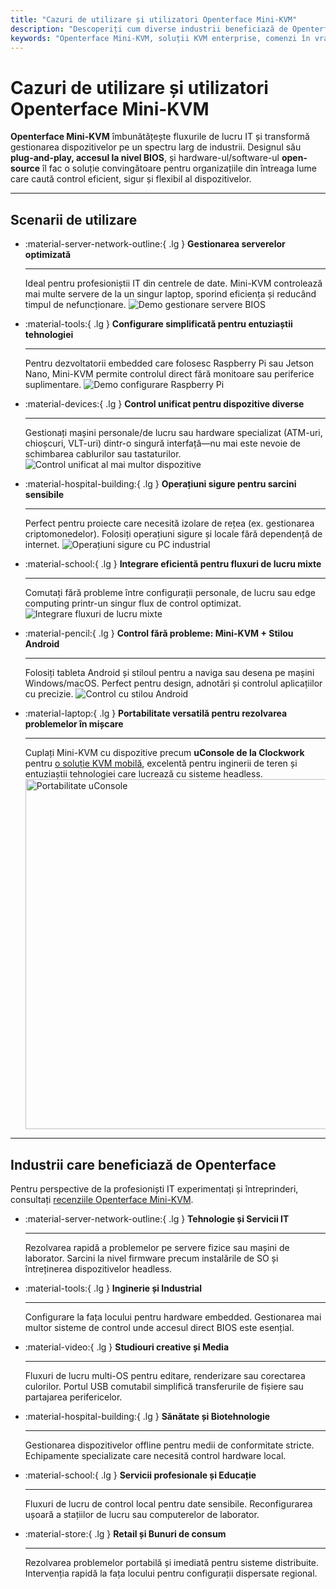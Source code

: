 ```yaml
---
title: "Cazuri de utilizare și utilizatori Openterface Mini-KVM"
description: "Descoperiți cum diverse industrii beneficiază de Openterface Mini-KVM pentru a optimiza fluxurile de lucru IT, pentru a permite acces la nivel BIOS și pentru a crește eficiența operațională. Explorați, de asemenea, o varietate de scenarii de utilizare precum gestionarea serverelor, configurarea Raspberry Pi, operațiuni sigure, controlul cu stilou Android și rezolvarea problemelor în teren cu uConsole."
keywords: "Openterface Mini-KVM, soluții KVM enterprise, comenzi în vrac, hardware open-source, acces la nivel BIOS, gestionarea dispozitivelor headless, operațiuni IT sigure, control cross-platform, inginerie, studiouri creative, manufactură, IT medical, gestionarea serverelor, configurarea Raspberry Pi, controlul stiloului Android, integrarea uConsole, rezolvarea problemelor tehnice, securitatea criptomonedelor, integrarea fluxurilor de lucru"
---
```


# Cazuri de utilizare și utilizatori Openterface Mini-KVM

**Openterface Mini-KVM** îmbunătățește fluxurile de lucru IT și transformă gestionarea dispozitivelor pe un spectru larg de industrii. Designul său **plug-and-play, accesul la nivel BIOS**, și hardware-ul/software-ul **open-source** îl fac o soluție convingătoare pentru organizațiile din întreaga lume care caută control eficient, sigur și flexibil al dispozitivelor.

---

## Scenarii de utilizare

<div class="grid cards" markdown>

-   :material-server-network-outline:{ .lg } **Gestionarea serverelor optimizată**

    ***

    Ideal pentru profesioniștii IT din centrele de date. Mini-KVM controlează mai multe servere de la un singur laptop, sporind eficiența și reducând timpul de nefuncționare.
    <img src="https://assets.openterface.com/images/product/use-case-demo-pc-bios-1.webp" alt="Demo gestionare servere BIOS" style="max-width: 100%;"/>

-   :material-tools:{ .lg } **Configurare simplificată pentru entuziaștii tehnologiei**

    ***

    Pentru dezvoltatorii embedded care folosesc Raspberry Pi sau Jetson Nano, Mini-KVM permite controlul direct fără monitoare sau periferice suplimentare.
    <img src="https://assets.openterface.com/images/product/use-case-demo-respberry-pi.webp" alt="Demo configurare Raspberry Pi" style="max-width: 100%;"/>

-   :material-devices:{ .lg } **Control unificat pentru dispozitive diverse**

    ***

    Gestionați mașini personale/de lucru sau hardware specializat (ATM-uri, chioșcuri, VLT-uri) dintr-o singură interfață—nu mai este nevoie de schimbarea cablurilor sau tastaturilor.
    <img src="https://assets.openterface.com/images/product/use-case-demo-macmini2009-3.webp" alt="Control unificat al mai multor dispozitive" style="max-width: 100%;"/>

-   :material-hospital-building:{ .lg } **Operațiuni sigure pentru sarcini sensibile**

    ***

    Perfect pentru proiecte care necesită izolare de rețea (ex. gestionarea criptomonedelor). Folosiți operațiuni sigure și locale fără dependență de internet.
    <img src="https://assets.openterface.com/images/product/use-case-demo-industrial-pc.webp" alt="Operațiuni sigure cu PC industrial" style="max-width: 100%;"/>

-   :material-school:{ .lg } **Integrare eficientă pentru fluxuri de lucru mixte**

    ***

    Comutați fără probleme între configurații personale, de lucru sau edge computing printr-un singur flux de control optimizat.
    <img src="https://assets.openterface.com/images/product/use-case-demo-macbookpro2010.webp" alt="Integrare fluxuri de lucru mixte" style="max-width: 100%;"/>

-   :material-pencil:{ .lg } **Control fără probleme: Mini-KVM + Stilou Android**

    ***

    Folosiți tableta Android și stiloul pentru a naviga sau desena pe mașini Windows/macOS. Perfect pentru design, adnotări și controlul aplicațiilor cu precizie.
    <img src="https://assets.openterface.com/images/product/android_plus_pen.webp" alt="Control cu stilou Android" style="max-width: 100%;"/>

-   :material-laptop:{ .lg } **Portabilitate versatilă pentru rezolvarea problemelor în mișcare**

    ***

    Cuplați Mini-KVM cu dispozitive precum **uConsole de la Clockwork** pentru [o soluție KVM mobilă](https://x.com/TechxArtisan/status/1807824199152722019), excelentă pentru inginerii de teren și entuziaștii tehnologiei care lucrează cu sisteme headless.
    <img src="https://pbs.twimg.com/media/GRaeGqHa0AA_GMv?format=jpg&name=4096x4096" alt="Portabilitate uConsole" width="560" height="560" style="max-width: 100%;"/>

</div>

---

## Industrii care beneficiază de Openterface

Pentru perspective de la profesioniști IT experimentați și întreprinderi, consultați [recenziile Openterface Mini-KVM](/product/minikvm/reviews/).

<div class="grid cards" markdown>

-   :material-server-network-outline:{ .lg } **Tehnologie și Servicii IT**

    ***

    Rezolvarea rapidă a problemelor pe servere fizice sau mașini de laborator.
    Sarcini la nivel firmware precum instalările de SO și întreținerea dispozitivelor headless.

-   :material-tools:{ .lg } **Inginerie și Industrial**

    ***

    Configurare la fața locului pentru hardware embedded.
    Gestionarea mai multor sisteme de control unde accesul direct BIOS este esențial.

-   :material-video:{ .lg } **Studiouri creative și Media**

    ***

    Fluxuri de lucru multi-OS pentru editare, renderizare sau corectarea culorilor.
    Portul USB comutabil simplifică transferurile de fișiere sau partajarea perifericelor.

-   :material-hospital-building:{ .lg } **Sănătate și Biotehnologie**

    ***

    Gestionarea dispozitivelor offline pentru medii de conformitate stricte.
    Echipamente specializate care necesită control hardware local.

-   :material-school:{ .lg } **Servicii profesionale și Educație**

    ***

    Fluxuri de lucru de control local pentru date sensibile.
    Reconfigurarea ușoară a stațiilor de lucru sau computerelor de laborator.

-   :material-store:{ .lg } **Retail și Bunuri de consum**

    ***

    Rezolvarea problemelor portabilă și imediată pentru sisteme distribuite.
    Intervenția rapidă la fața locului pentru configurații dispersate regional.

</div>
